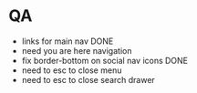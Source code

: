 # QA

-   links for main nav DONE
-   need you are here navigation
-   fix border-bottom on social nav icons DONE
-   need to esc to close menu
-   need to esc to close search drawer
